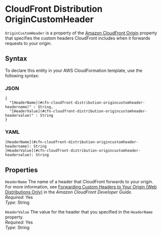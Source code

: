 # CloudFront Distribution OriginCustomHeader<a name="aws-properties-cloudfront-distribution-origincustomheader"></a>

`OriginCustomHeader` is a property of the [Amazon CloudFront Origin](aws-properties-cloudfront-distribution-origin.md) property that specifies the custom headers CloudFront includes when it forwards requests to your origin\.

## Syntax<a name="w13ab1c21c10c60c14c70b5"></a>

To declare this entity in your AWS CloudFormation template, use the following syntax:

### JSON<a name="aws-properties-cloudfront-distribution-origincustomheader-syntax.json"></a>

```
{
  "[HeaderName](#cfn-cloudfront-distribution-origincustomheader-headername)" : String,
  "[HeaderValue](#cfn-cloudfront-distribution-origincustomheader-headervalue)" : String
}
```

### YAML<a name="aws-properties-cloudfront-distribution-origincustomheader-syntax.yaml"></a>

```
[HeaderName](#cfn-cloudfront-distribution-origincustomheader-headername): String
[HeaderValue](#cfn-cloudfront-distribution-origincustomheader-headervalue): String
```

## Properties<a name="w13ab1c21c10c60c14c70b7"></a>

`HeaderName`  <a name="cfn-cloudfront-distribution-origincustomheader-headername"></a>
The name of a header that CloudFront forwards to your origin\. For more information, see [Forwarding Custom Headers to Your Origin \(Web Distributions Only\)](https://docs.aws.amazon.com/AmazonCloudFront/latest/DeveloperGuide/forward-custom-headers.html) in the *Amazon CloudFront Developer Guide*\.  
*Required*: Yes  
*Type*: String

`HeaderValue`  <a name="cfn-cloudfront-distribution-origincustomheader-headervalue"></a>
The value for the header that you specified in the `HeaderName` property\.  
*Required*: Yes  
*Type*: String